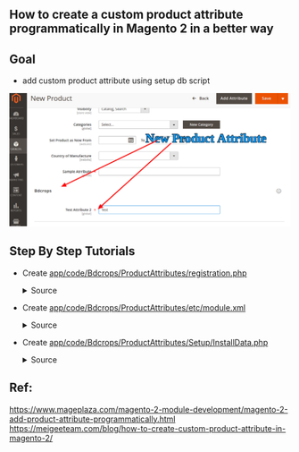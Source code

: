 
## How to create a custom product attribute programmatically in Magento 2 in a better way


## Goal

- add custom product attribute using setup db script

![productAttribute](docs/productAttribute.png)

## Step By Step Tutorials

- Create [app/code/Bdcrops/ProductAttributes/registration.php](registration.php)
  <details><summary>Source</summary>

    ```
    <?php
        \Magento\Framework\Component\ComponentRegistrar::register(
            \Magento\Framework\Component\ComponentRegistrar::MODULE,
            'Bdcrops_ProductAttributes',
            __DIR__
        );
    ```
  </details>

- Create [app/code/Bdcrops/ProductAttributes/etc/module.xml](etc/module.xml)
  <details><summary>Source</summary>

      ```
      <?xml version="1.0"?>
      <config xmlns:xsi="http://www.w3.org/2001/XMLSchema-instance" xsi:noNamespaceSchemaLocation="urn:magento:framework:Module/etc/module.xsd">
          <module name="Bdcrops_ProductAttributes" setup_version="1.0.0"/>
      </config>

      ```
  </details>

- Create [app/code/Bdcrops/ProductAttributes/Setup/InstallData.php](InstallData.php)
  <details><summary>Source</summary>

      ```
      <?php

      namespace Bdcrops\ProductAttributes\Setup;

      use Magento\Eav\Setup\EavSetup;
      use Magento\Eav\Setup\EavSetupFactory;
      use Magento\Framework\Setup\InstallDataInterface;
      use Magento\Framework\Setup\ModuleContextInterface;
      use Magento\Framework\Setup\ModuleDataSetupInterface;

      class InstallData implements InstallDataInterface {
      	private $eavSetupFactory;
      	public function __construct(EavSetupFactory $eavSetupFactory) {
      		$this->eavSetupFactory = $eavSetupFactory;
      	}

      	public function install(ModuleDataSetupInterface $setup, ModuleContextInterface $context)
      	{
      		$eavSetup = $this->eavSetupFactory->create(['setup' => $setup]);
      		$eavSetup->addAttribute(
      			\Magento\Catalog\Model\Product::ENTITY,
      			'sample_attribute',[
      				'type' => 'text',
      				'backend' => '',
      				'frontend' => '',
      				'label' => 'Sample Atrribute',
      				'input' => 'text',
      				'class' => '',
      				'source' => '',
      				'global' => \Magento\Eav\Model\Entity\Attribute\ScopedAttributeInterface::SCOPE_GLOBAL,
      				'visible' => true,
      				'required' => true,
      				'user_defined' => false,
      				'default' => '',
      				'searchable' => false,
      				'filterable' => false,
      				'comparable' => false,
      				'visible_on_front' => false,
      				'used_in_product_listing' => true,
      				'unique' => false,
      				'apply_to' => '' ]
      		);
      	}
      }

      ```
  </details>

## Ref:

https://www.mageplaza.com/magento-2-module-development/magento-2-add-product-attribute-programmatically.html
https://meigeeteam.com/blog/how-to-create-custom-product-attribute-in-magento-2/
